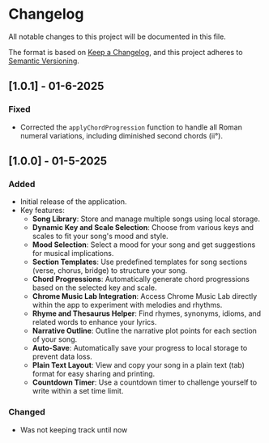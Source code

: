 # Changelog

All notable changes to this project will be documented in this file.

The format is based on [Keep a Changelog](https://keepachangelog.com/en/1.0.0/),
and this project adheres to [Semantic Versioning](https://semver.org/spec/v2.0.0.html).

## [1.0.1] - 01-6-2025

### Fixed

- Corrected the `applyChordProgression` function to handle all Roman numeral variations, including diminished second chords (ii°).

## [1.0.0] - 01-5-2025

### Added

- Initial release of the application.
- Key features:
  - **Song Library**: Store and manage multiple songs using local storage.
  - **Dynamic Key and Scale Selection**: Choose from various keys and scales to fit your song's mood and style.
  - **Mood Selection**: Select a mood for your song and get suggestions for musical implications.
  - **Section Templates**: Use predefined templates for song sections (verse, chorus, bridge) to structure your song.
  - **Chord Progressions**: Automatically generate chord progressions based on the selected key and scale.
  - **Chrome Music Lab Integration**: Access Chrome Music Lab directly within the app to experiment with melodies and rhythms.
  - **Rhyme and Thesaurus Helper**: Find rhymes, synonyms, idioms, and related words to enhance your lyrics.
  - **Narrative Outline**: Outline the narrative plot points for each section of your song.
  - **Auto-Save**: Automatically save your progress to local storage to prevent data loss.
  - **Plain Text Layout**: View and copy your song in a plain text (tab) format for easy sharing and printing.
  - **Countdown Timer**: Use a countdown timer to challenge yourself to write within a set time limit.

### Changed

- Was not keeping track until now
